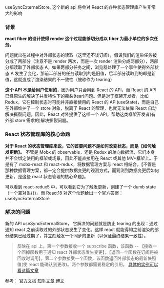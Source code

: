 useSyncExternalStore, 这个新的 api 将会对 React 的各种状态管理库产生非常大的影响

### 背景

**react fiber 的设计使得 render 这个过程能够切分成以 fiber 为最小单位的多次任务。**

问题就出在过程中对外部状态的读取（这里还不谈订阅），假设我们的渲染任务被分成了两部分（注意不是 render 两次，而是一次 render 渲染分成两部分），两部分都读取了外部状态 A。如果两部分任务之间，浏览器处理了一个事件使得外部状态 A 发生了变化，那前半部分的任务读取到的是旧值，后半部分读取到的却是新值，这就造成了渲染结果的不一致性（被称作为 tearing）

**这个 API 不是给用户使用的**，因为用户只会用到 React 的 API，而 React 的 API 已经原生的解决了并发特性下的撕裂(tear)问题。但是对于框架开发者，比如 Redux，它在控制状态时可能并非直接使用的 React 的 API(useState)，而是自己在外部维护了一个 store 对象，脱离了 React 的管理，也就无法依靠 React 自动解决撕裂问题。因此，React 对外提供了这样一个 API，帮助这类框架开发者(有外部 store 需求的)解决撕裂问题。

### React 状态管理库的核心命题

**对于 React 的状态管理库来说，它的首要问题不是如何改变状态，而是【如何触发更新】。**
不管是 Mobx 的 observable，还是 Redux 的单向数据流，它们本身并不会绑定使用的框架或场景，因此不能直接用在 React 或其他 MV\*框架上。于是有了 mobx-react 和 react-redux，将数据管理方案与 react 相结合。【不管是那种数据管理方案，都一定会提供数据变更的观测方式，而观测到数据变更后如何更新，是这些 react 状态管理的核心命题】。

可以看到 react-redux5 中，可以看到它为了触发更新，创建了一个 dumb state（一个空对象{}）。而 React18 对这个命题给出一个官方答案：useSyncExternalStore

### 解决的问题

新的 API useSyncExternalStore， 它解决的问题就是防止 tearing 的出现：通过通知 react 之前读取过的外部状态发生了变化。这样 react 就能得知之前渲染的部分结果已经过期了，并立刻触发一个同步的更新（以保证最终结果一致性）。

> 反映在 api 上，第一个参数接收一个 subscribe 函数，该函数 -- 【接收一个回掉函数用于通知 react 外部状态发生变更】，【返回一个函数在订阅将被回收时调用】。第二个参数接受一个函数，该函数返回外部状态的最新快照值(使 react 能确认到更改)。两个参数都需要稳定的引用。
> [具体的实例可以看这篇文章](https://milkmidi.medium.com/react-18-usesyncexternalstore-a427bf82c198)

参考：
[官方文档](https://zh-hans.reactjs.org/docs/hooks-reference.html#usesyncexternalstore)
[知乎文章](https://www.zhihu.com/question/50291786)
[博文](https://andyyou.github.io/2022/01/05/use-sync-external-store-with-solving-problem/)
